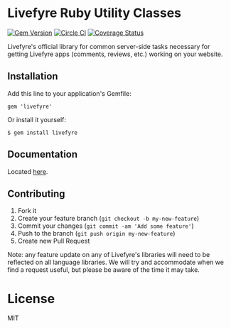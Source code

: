 # Livefyre Ruby Utility Classes
[![Gem Version](https://badge.fury.io/rb/livefyre.png)](http://badge.fury.io/rb/livefyre)
[![Circle CI](https://circleci.com/gh/Livefyre/livefyre-ruby-utils.png?style=badge)](https://circleci.com/gh/Livefyre/livefyre-ruby-utils)
[![Coverage Status](https://coveralls.io/repos/Livefyre/livefyre-ruby-utils/badge.png)](https://coveralls.io/r/Livefyre/livefyre-ruby-utils)

Livefyre's official library for common server-side tasks necessary for getting Livefyre apps (comments, reviews, etc.) working on your website.

## Installation

Add this line to your application's Gemfile:

    gem 'livefyre'

Or install it yourself:

    $ gem install livefyre

## Documentation

Located [here](http://answers.livefyre.com/developers/libraries).

## Contributing

1. Fork it
2. Create your feature branch (`git checkout -b my-new-feature`)
3. Commit your changes (`git commit -am 'Add some feature'`)
4. Push to the branch (`git push origin my-new-feature`)
5. Create new Pull Request

Note: any feature update on any of Livefyre's libraries will need to be reflected on all language libraries. We will try and accommodate when we find a request useful, but please be aware of the time it may take.

License
=======

MIT